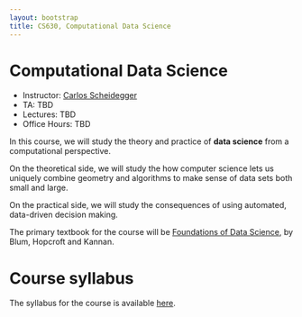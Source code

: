 ```yaml
---
layout: bootstrap
title: CS630, Computational Data Science
---
```


# Computational Data Science

* Instructor: [Carlos Scheidegger](http://cscheid.net)
* TA: TBD
* Lectures: TBD
* Office Hours: TBD

In this course, we will study the theory and practice of **data
science** from a computational perspective.

On the theoretical side, we will study the how computer science lets
us uniquely combine geometry and algorithms to make sense of data sets
both small and large.

On the practical side, we will study the consequences of using
automated, data-driven decision making.

The primary textbook for the course will be
[Foundations of Data Science](https://www.cs.cornell.edu/jeh/book2016June9.pdf),
by Blum, Hopcroft and Kannan. 

# Course syllabus

The syllabus for the course is available [here](syllabus.html).
